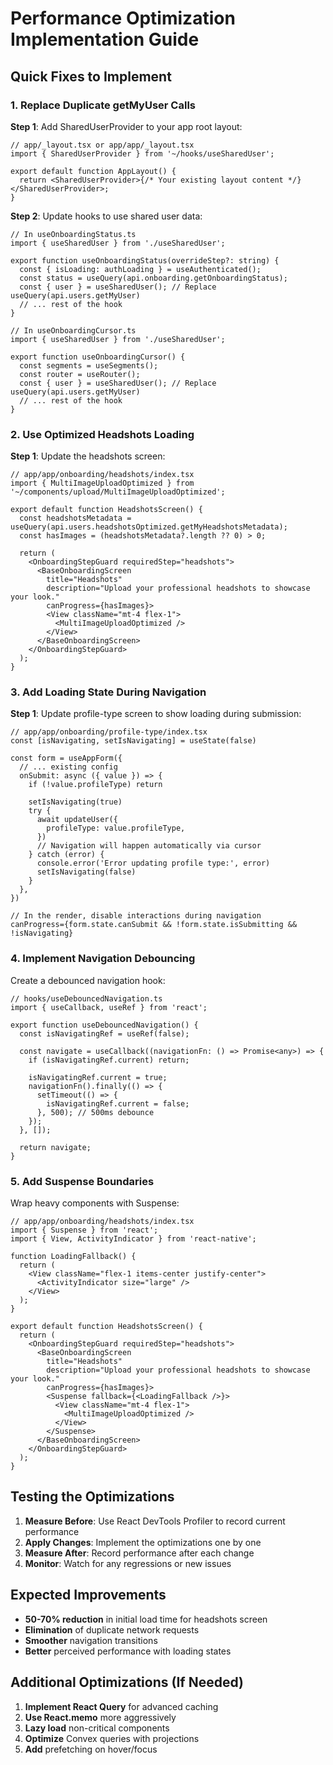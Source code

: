 # Performance Optimization Implementation Guide

## Quick Fixes to Implement

### 1. Replace Duplicate getMyUser Calls

**Step 1**: Add SharedUserProvider to your app root layout:

```tsx
// app/_layout.tsx or app/app/_layout.tsx
import { SharedUserProvider } from '~/hooks/useSharedUser';

export default function AppLayout() {
  return <SharedUserProvider>{/* Your existing layout content */}</SharedUserProvider>;
}
```

**Step 2**: Update hooks to use shared user data:

```tsx
// In useOnboardingStatus.ts
import { useSharedUser } from './useSharedUser';

export function useOnboardingStatus(overrideStep?: string) {
  const { isLoading: authLoading } = useAuthenticated();
  const status = useQuery(api.onboarding.getOnboardingStatus);
  const { user } = useSharedUser(); // Replace useQuery(api.users.getMyUser)
  // ... rest of the hook
}
```

```tsx
// In useOnboardingCursor.ts
import { useSharedUser } from './useSharedUser';

export function useOnboardingCursor() {
  const segments = useSegments();
  const router = useRouter();
  const { user } = useSharedUser(); // Replace useQuery(api.users.getMyUser)
  // ... rest of the hook
}
```

### 2. Use Optimized Headshots Loading

**Step 1**: Update the headshots screen:

```tsx
// app/app/onboarding/headshots/index.tsx
import { MultiImageUploadOptimized } from '~/components/upload/MultiImageUploadOptimized';

export default function HeadshotsScreen() {
  const headshotsMetadata = useQuery(api.users.headshotsOptimized.getMyHeadshotsMetadata);
  const hasImages = (headshotsMetadata?.length ?? 0) > 0;

  return (
    <OnboardingStepGuard requiredStep="headshots">
      <BaseOnboardingScreen
        title="Headshots"
        description="Upload your professional headshots to showcase your look."
        canProgress={hasImages}>
        <View className="mt-4 flex-1">
          <MultiImageUploadOptimized />
        </View>
      </BaseOnboardingScreen>
    </OnboardingStepGuard>
  );
}
```

### 3. Add Loading State During Navigation

**Step 1**: Update profile-type screen to show loading during submission:

```tsx
// app/app/onboarding/profile-type/index.tsx
const [isNavigating, setIsNavigating] = useState(false)

const form = useAppForm({
  // ... existing config
  onSubmit: async ({ value }) => {
    if (!value.profileType) return

    setIsNavigating(true)
    try {
      await updateUser({
        profileType: value.profileType,
      })
      // Navigation will happen automatically via cursor
    } catch (error) {
      console.error('Error updating profile type:', error)
      setIsNavigating(false)
    }
  },
})

// In the render, disable interactions during navigation
canProgress={form.state.canSubmit && !form.state.isSubmitting && !isNavigating}
```

### 4. Implement Navigation Debouncing

Create a debounced navigation hook:

```tsx
// hooks/useDebouncedNavigation.ts
import { useCallback, useRef } from 'react';

export function useDebouncedNavigation() {
  const isNavigatingRef = useRef(false);

  const navigate = useCallback((navigationFn: () => Promise<any>) => {
    if (isNavigatingRef.current) return;

    isNavigatingRef.current = true;
    navigationFn().finally(() => {
      setTimeout(() => {
        isNavigatingRef.current = false;
      }, 500); // 500ms debounce
    });
  }, []);

  return navigate;
}
```

### 5. Add Suspense Boundaries

Wrap heavy components with Suspense:

```tsx
// app/app/onboarding/headshots/index.tsx
import { Suspense } from 'react';
import { View, ActivityIndicator } from 'react-native';

function LoadingFallback() {
  return (
    <View className="flex-1 items-center justify-center">
      <ActivityIndicator size="large" />
    </View>
  );
}

export default function HeadshotsScreen() {
  return (
    <OnboardingStepGuard requiredStep="headshots">
      <BaseOnboardingScreen
        title="Headshots"
        description="Upload your professional headshots to showcase your look."
        canProgress={hasImages}>
        <Suspense fallback={<LoadingFallback />}>
          <View className="mt-4 flex-1">
            <MultiImageUploadOptimized />
          </View>
        </Suspense>
      </BaseOnboardingScreen>
    </OnboardingStepGuard>
  );
}
```

## Testing the Optimizations

1. **Measure Before**: Use React DevTools Profiler to record current performance
2. **Apply Changes**: Implement the optimizations one by one
3. **Measure After**: Record performance after each change
4. **Monitor**: Watch for any regressions or new issues

## Expected Improvements

- **50-70% reduction** in initial load time for headshots screen
- **Elimination** of duplicate network requests
- **Smoother** navigation transitions
- **Better** perceived performance with loading states

## Additional Optimizations (If Needed)

1. **Implement React Query** for advanced caching
2. **Use React.memo** more aggressively
3. **Lazy load** non-critical components
4. **Optimize** Convex queries with projections
5. **Add** prefetching on hover/focus
